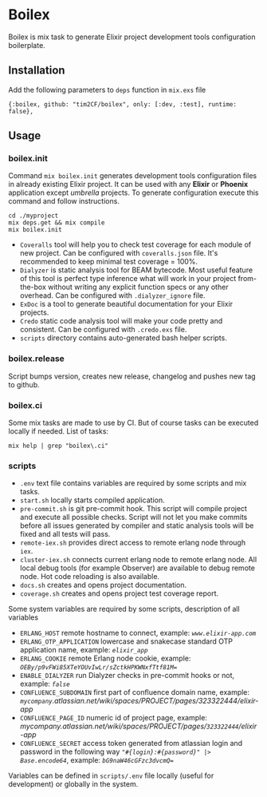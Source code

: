 # Boilex

Boilex is mix task to generate Elixir project development tools configuration boilerplate.

## Installation

Add the following parameters to `deps` function in `mix.exs` file

```
{:boilex, github: "tim2CF/boilex", only: [:dev, :test], runtime: false},
```

## Usage

### boilex.init

Command `mix boilex.init` generates development tools configuration files in already existing Elixir project. It can be used with any **Elixir** or **Phoenix** application except *umbrella* projects. To generate configuration execute this command and follow instructions.

```
cd ./myproject
mix deps.get && mix compile
mix boilex.init
```

- `Coveralls` tool will help you to check test coverage for each module of new project. Can be configured with `coveralls.json` file. It's recommended to keep minimal test coverage = 100%.
- `Dialyzer` is static analysis tool for BEAM bytecode. Most useful feature of this tool is perfect type inference what will work in your project from-the-box without writing any explicit function specs or any other overhead. Can be configured with `.dialyzer_ignore` file.
- `ExDoc` is a tool to generate beautiful documentation for your Elixir projects.
- `Credo` static code analysis tool will make your code pretty and consistent. Can be configured with `.credo.exs` file.
- `scripts` directory contains auto-generated bash helper scripts.

### boilex.release

Script bumps version, creates new release, changelog and pushes new tag to github.

### boilex.ci

Some mix tasks are made to use by CI. But of course tasks can be executed locally if needed. List of tasks:

```
mix help | grep "boilex\.ci"
```

### scripts

- `.env` text file contains variables are required by some scripts and mix tasks.
- `start.sh` locally starts compiled application.
- `pre-commit.sh` is git pre-commit hook. This script will compile project and execute all possible checks. Script will not let you make commits before all issues generated by compiler and static analysis tools will be fixed and all tests will pass.
- `remote-iex.sh` provides direct access to remote erlang node through `iex`.
- `cluster-iex.sh` connects current erlang node to remote erlang node. All local debug tools (for example Observer) are available to debug remote node. Hot code reloading is also available.
- `docs.sh` creates and opens project documentation.
- `coverage.sh` creates and opens project test coverage report.

Some system variables are required by some scripts, description of all variables

- `ERLANG_HOST` remote hostname to connect, example: *`www.elixir-app.com`*
- `ERLANG_OTP_APPLICATION` lowercase and snakecase standard OTP application name, example: *`elixir_app`*
- `ERLANG_COOKIE` remote Erlang node cookie, example: *`OEBy/p9vFWi85XTeYOUvIwLr/sZctkHPKWNxfTtf81M=`*
- `ENABLE_DIALYZER` run Dialyzer checks in pre-commit hooks or not, example: *`false`*
- `CONFLUENCE_SUBDOMAIN` first part of confluence domain name, example: *`mycompany`.atlassian.net/wiki/spaces/PROJECT/pages/323322444/elixir-app*
- `CONFLUENCE_PAGE_ID` numeric id of project page, example: *mycompany.atlassian.net/wiki/spaces/PROJECT/pages/`323322444`/elixir-app*
- `CONFLUENCE_SECRET` access token generated from atlassian login and password in the following way *`"#{login}:#{password}" |> Base.encode64`*, example: *`bG9naW46cGFzc3dvcmQ=`*

Variables can be defined in `scripts/.env` file locally (useful for development) or globally in the system.

